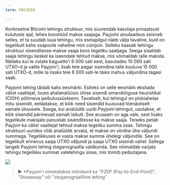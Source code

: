 ```yaml
---
term: PAYJOIN

---
```

Konkreetne Bitcoini tehingu struktuur, mis suurendab kasutaja privaatsust kulutuste ajal, tehes koostööd makse saajaga. Payjoini ainulaadsus seisneb selles, et ta suudab luua tehingu, mis esmapilgul näeb välja tavaline, kuid on tegelikult kahe osapoole vaheline mini coinjoin. Selleks kaasab tehingu struktuur sisenditesse makse saaja koos tegeliku saatjaga. Seega sisaldab saaja tehingu keskel ka iseendale tehtud makse, mis võimaldab talle maksta. Näiteks kui te ostate baguette'i 6 000 sati eest, kasutades 10 000 sati UTXO-d ja valite Payjoin'i, lisab teie pagar sisendina talle kuuluva 15 000 sati UTXO-d, mille ta lisaks teie 6 000 sati-le täies mahus väljundina tagasi saab.

Payjoini tehing täidab kaks eesmärki. Esiteks on selle eesmärk eksitada välist vaatlejat, luues ahelanalüüsis ühise sisendi omandiõiguse heuristikal (CIOH) põhineva peibutussüsteemi. Tavaliselt, kui tehingul on plokiahelas mitu sisendit, eeldatakse, et kõik need sisendid kuuluvad tõenäoliselt samale üksusele. Seega, kui analüütik uurib Payjoini tehingut, usutakse, et kõik sisendid pärinevad samalt isikult. See arusaam on aga vale, sest lisaks tegelikule maksjale panustab sisenditesse ka makse saaja. Teiseks petab Payjoin ka välist vaatlejat tehtud makse tegeliku summa osas. Tehingu struktuuri uurides võib analüütik arvata, et makse on võrdne ühe väljundi summaga. Tegelikkuses ei vasta makse summa ühelegi väljundile. See on tegelikult erinevus saaja UTXO väljundi ja saaja UTXO sisendi vahel. Sellega langeb Payjoini tehing steganograafia valdkonda. See võimaldab varjata tehingu tegelikku summat valetehingu sisse, mis toimib peibutajana.

![](../../dictionnaire/assets/14.webp)

> ► *Payjoin'i nimetatakse mõnikord ka "P2EP (Pay-to-End-Point)", "Stowaway" või "steganograafiline tehing"